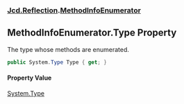 ### [Jcd.Reflection](Jcd.Reflection.md 'Jcd.Reflection').[MethodInfoEnumerator](Jcd.Reflection.MethodInfoEnumerator.md 'Jcd.Reflection.MethodInfoEnumerator')

## MethodInfoEnumerator.Type Property

The type whose methods are enumerated.

```csharp
public System.Type Type { get; }
```

#### Property Value

[System.Type](https://docs.microsoft.com/en-us/dotnet/api/System.Type 'System.Type')